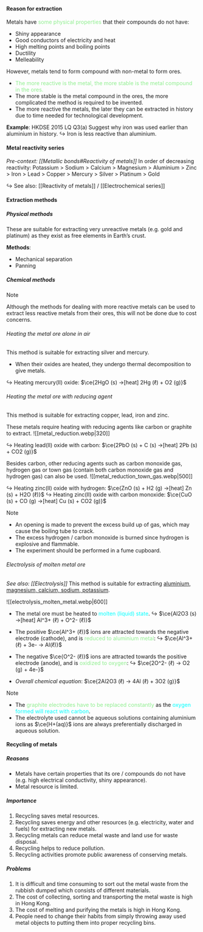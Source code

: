 #### Reason for extraction
Metals have <span style="color: lightgreen">some physical properties</span> that their compounds do not have:
- Shiny appearance
- Good conductors of electricity and heat
- High melting points and boiling points
- Ductility
- Melleability

However, metals tend to form compound with non-metal to form ores.
- <span style="color: lightgreen">The more reactive is the metal, the more stable is the metal compound in the ores.</span>
- The more stable is the metal compound in the ores, the more complicated the method is required to be invented.
- The more reactive the metals, the later they can be extracted in history due to time needed for technological development.

**Example**: HKDSE 2015 LQ Q3(a)
Suggest why iron was used earlier than aluminium in history.
↪️ Iron is less reactive than aluminium.

#### Metal reactivity series
*Pre-context: [[Metallic bonds#Reactivity of metals]]*
In order of decreasing reactivity:
Potassium > Sodium > Calcium > Magnesium > Aluminium > Zinc > Iron > Lead > Copper > Mercury > Silver > Platinum > Gold

↪️ See also: [[Reactivity of metals]] / [[Electrochemical series]]

#### Extraction methods
##### Physical methods
These are suitable for extracting very unreactive metals (e.g. gold and platinum) as they exist as free elements in Earth’s crust.

**Methods**:
- Mechanical separation
- Panning

##### Chemical methods
> [!note]
> Although the methods for dealing with more reactive metals can be used to extract less reactive metals from their ores, this will not be done due to cost concerns.

###### Heating the metal ore alone in air
This method is suitable for extracting silver and mercury.
- When their oxides are heated, they undergo thermal decomposition to give metals.

↪️ Heating mercury(II) oxide: $\ce{2HgO (s) ->[heat] 2Hg (ℓ) + O2 (g)}$

###### Heating the metal ore with reducing agent
This method is suitable for extracting copper, lead, iron and zinc.

These metals require heating with reducing agents like carbon or graphite to extract.
![[metal_reduction.webp|320]]

↪️ Heating lead(II) oxide with carbon: $\ce{2PbO (s) + C (s) ->[heat] 2Pb (s) + CO2 (g)}$

Besides carbon, other reducing agents such as carbon monoxide gas, hydrogen gas or town gas (contain both carbon monoxide gas and hydrogen gas) can also be used.
![[metal_reduction_town_gas.webp|500]]

↪️ Heating zinc(II) oxide with hydrogen: $\ce{ZnO (s) + H2 (g) ->[heat] Zn (s) + H2O (ℓ)}$
↪️ Heating zinc(II) oxide with carbon monoxide: $\ce{CuO (s) + CO (g) ->[heat] Cu (s) + CO2 (g)}$

> [!note]
> - An opening is made to prevent the excess build up of gas, which may cause the boiling tube to crack.
> - The excess hydrogen / carbon monoxide is burned since hydrogen is explosive and flammable.
> - The experiment should be performed in a fume cupboard.

###### Electrolysis of molten metal ore
*See also: [[Electrolysis]]*
This method is suitable for extracting <u>aluminium, magnesium, calcium, sodium, potassium</u>.

![[electrolysis_molten_metal.webp|600]]
- The metal ore must be heated to <span style="color: aqua">molten (liquid) state</span>.
  ↪️ $\ce{Al2O3 (s) ->[heat] Al^3+ (ℓ) + O^2- (ℓ)}$

- The positive $\ce{Al^3+ (ℓ)}$ ions are attracted towards the negative electrode (cathode), and is <span style="color: lightgreen">reduced to aluminium metal</span>:
  ↪️ $\ce{Al^3+ (ℓ) + 3e- -> Al(ℓ)}$

- The negative $\ce{O^2- (ℓ)}$ ions are attracted towards the positive electrode (anode), and is <span style="color: lightgreen">oxidized to oxygen</span>:
  ↪️ $\ce{2O^2- (ℓ) -> O2 (g) + 4e-}$

- *Overall chemical equation*: $\ce{2Al2O3 (ℓ) -> 4Al (ℓ) + 3O2 (g)}$

> [!note]
> - The <span style="color: lightgreen">graphite electrodes have to be replaced constantly</span> as the <span style="color: aqua">oxygen formed will react with carbon</span>.
> - The electrolyte used cannot be aqueous solutions containing aluminium ions as $\ce{H+(aq)}$ ions are always preferentially discharged in aqueous solution.

#### Recycling of metals
##### Reasons
- Metals have certain properties that its ore / compounds do not have (e.g. high electrical conductivity, shiny appearance).
- Metal resource is limited.

##### Importance
1. Recycling saves metal resources.
2. Recycling saves energy and other resources (e.g. electricity, water and fuels) for extracting new metals.
3. Recycling metals can reduce metal waste and land use for waste disposal.
4. Recycling helps to reduce pollution.
5. Recycling activities promote public awareness of conserving metals.

##### Problems
1. It is difficult and time consuming to sort out the metal waste from the rubbish dumped which consists of different materials.
2. The cost of collecting, sorting and transporting the metal waste is high in Hong Kong.
3. The cost of melting and purifying the metals is high in Hong Kong.
4. People need to change their habits from simply throwing away used metal objects to putting them into proper recycling bins.
